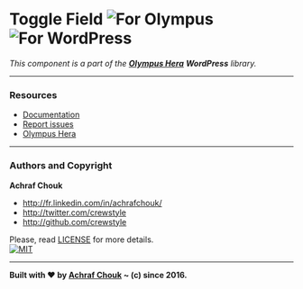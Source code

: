 # Toggle Field ![For Olympus](https://img.shields.io/badge/for-Olympus-44cc11.svg?style=flat-square) ![For WordPress](https://img.shields.io/badge/for-WordPress-00aadc.svg?style=flat-square)

_This component is a part of the [**Olympus Hera**](https://github.com/crewstyle/OlympusHera) **WordPress** library._  

---

### Resources

  + [Documentation](https://olympus.readme.io/v1.0/docs/toggle-field)
  + [Report issues](https://github.com/GetOlympus/olympus-toggle-field/issues)
  + [Olympus Hera](https://github.com/crewstyle/OlympusHera)

---

### Authors and Copyright

**Achraf Chouk**

+ http://fr.linkedin.com/in/achrafchouk/
+ http://twitter.com/crewstyle
+ http://github.com/crewstyle

Please, read [LICENSE](https://github.com/GetOlympus/olympus-toggle-field/blob/master/LICENSE "LICENSE") for more details.  
[![MIT](https://img.shields.io/badge/license-MIT_License-blue.svg?style=flat-square)](http://opensource.org/licenses/MIT "MIT")  

---

**Built with ♥ by [Achraf Chouk](http://github.com/crewstyle "Achraf Chouk") ~ (c) since 2016.**
